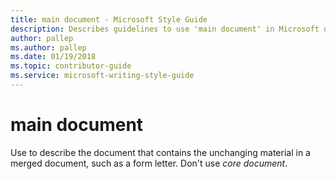 ```yaml
---
title: main document - Microsoft Style Guide
description: Describes guidelines to use 'main document' in Microsoft documents and provides alternate examples.
author: pallep
ms.author: pallep
ms.date: 01/19/2018
ms.topic: contributor-guide
ms.service: microsoft-writing-style-guide
---
```


# main document

Use to describe the document that contains the unchanging material in a merged document, such as a form letter. Don't use *core document*.
